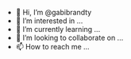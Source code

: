 - 👋 Hi, I’m @gabibrandty
- 👀 I’m interested in ...
- 🌱 I’m currently learning ...
- 💞️ I’m looking to collaborate on ...
- 📫 How to reach me ...

<!---
gabibrandty/gabibrandty is a ✨ special ✨ repository because its `README.md` (this file) appears on your GitHub profile.
You can click the Preview link to take a look at your changes.
--->
